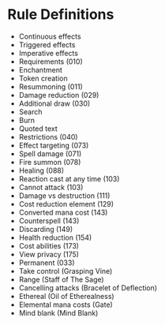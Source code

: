 # Rule Definitions

- Continuous effects
- Triggered effects
- Imperative effects
- Requirements (010)
- Enchantment
- Token creation
- Resummoning (011)
- Damage reduction (029)
- Additional draw (030)
- Search
- Burn
- Quoted text
- Restrictions (040)
- Effect targeting (073)
- Spell damage (071)
- Fire summon (078)
- Healing (088)
- Reaction cast at any time (103)
- Cannot attack (103)
- Damage vs destruction (111)
- Cost reduction element (129)
- Converted mana cost (143)
- Counterspell (143)
- Discarding (149)
- Health reduction (154)
- Cost abilities (173)
- View privacy (175)
- Permanent (033)
- Take control (Grasping Vine)
- Range (Staff of The Sage)
- Cancelling attacks (Bracelet of Deflection)
- Ethereal (Oil of Etherealness)
- Elemental mana costs (Gate)
- Mind blank (Mind Blank)